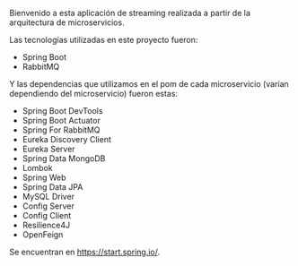 Bienvenido a esta aplicación de streaming realizada a partir de la arquitectura de microservicios.

Las tecnologías utilizadas en este proyecto fueron:

- Spring Boot
- RabbitMQ

Y las dependencias que utilizamos en el pom de cada microservicio (varían dependiendo del microservicio) fueron estas:

  - Spring Boot DevTools
  - Spring Boot Actuator
  - Spring For RabbitMQ
  - Eureka Discovery Client
  - Eureka Server
  - Spring Data MongoDB
  - Lombok
  - Spring Web
  - Spring Data JPA
  - MySQL Driver
  - Config Server
  - Config Client
  - Resilience4J
  - OpenFeign
    
Se encuentran en https://start.spring.io/.

